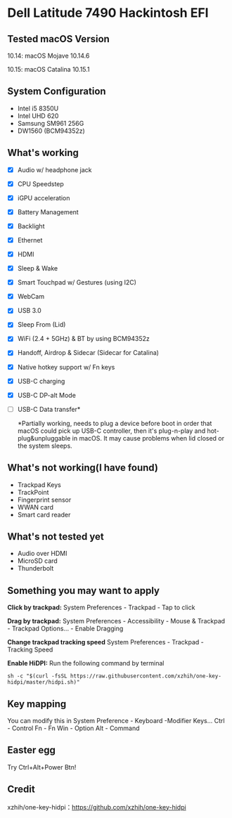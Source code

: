 # Dell Latitude 7490 Hackintosh EFI

## Tested macOS Version
10.14: macOS Mojave 10.14.6

10.15: macOS Catalina 10.15.1

## System Configuration
- Intel i5 8350U
- Intel UHD 620
- Samsung SM961 256G
- DW1560 (BCM94352z)

## What's working
 - [x] Audio w/ headphone jack

 - [x] CPU Speedstep

 - [x] iGPU acceleration

 - [x] Battery Management

 - [x] Backlight

 - [x] Ethernet

 - [x] HDMI

 - [x] Sleep & Wake

 - [x] Smart Touchpad w/ Gestures (using I2C)

 - [x] WebCam

 - [x] USB 3.0

 - [x] Sleep From (Lid)

 - [x] WiFi (2.4 + 5GHz) & BT by using BCM94352z

 - [x] Handoff, Airdrop & Sidecar (Sidecar for Catalina)

 - [x] Native hotkey support w/ Fn keys

 - [x] USB-C charging

 - [x] USB-C DP-alt Mode

 - [ ] USB-C Data transfer*

   *Partially working, needs to plug a device before boot in order that macOS could pick up USB-C controller, then it's plug-n-play and hot-plug&unpluggable in macOS. It may cause problems when lid closed or the system sleeps.

## What's not working(I have found)
- Trackpad Keys
- TrackPoint
- Fingerprint sensor
- WWAN card
- Smart card reader

## What's not tested yet
- Audio over HDMI
- MicroSD card
- Thunderbolt


## Something you may want to apply

**Click by trackpad:**
System Preferences - Trackpad - Tap to click

**Drag by trackpad:**
System Preferences - Accessibility - Mouse & Trackpad - Trackpad Options... - Enable Dragging

**Change trackpad tracking speed**
System Preferences - Trackpad - Tracking Speed

**Enable HiDPI:**
Run the following command by terminal

`sh -c "$(curl -fsSL https://raw.githubusercontent.com/xzhih/one-key-hidpi/master/hidpi.sh)"`

## Key mapping

You can modify this in System Preference - Keyboard -Modifier Keys...
Ctrl - Control
Fn - Fn
Win - Option
Alt - Command

## Easter egg
Try Ctrl+Alt+Power Btn!

## Credit
xzhih/one-key-hidpi：https://github.com/xzhih/one-key-hidpi
